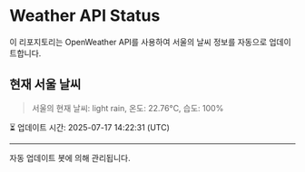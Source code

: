 
# Weather API Status

이 리포지토리는 OpenWeather API를 사용하여 서울의 날씨 정보를 자동으로 업데이트합니다.

## 현재 서울 날씨
> 서울의 현재 날씨: light rain, 온도: 22.76°C, 습도: 100%

⏳ 업데이트 시간: 2025-07-17 14:22:31 (UTC)

---
자동 업데이트 봇에 의해 관리됩니다.
